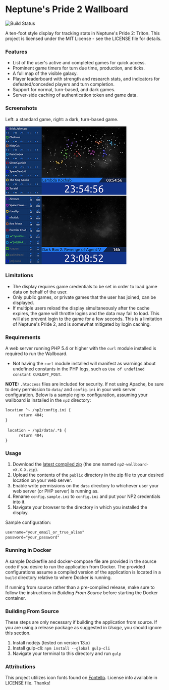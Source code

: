 # Neptune's Pride 2 Wallboard #

![Build Status](https://github.com/BrandonDusseau/np2-wallboard/actions/workflows/build.yml/badge.svg)

A ten-foot style display for tracking stats in Neptune's Pride 2: Triton.
This project is licensed under the MIT License - see the LICENSE file for
details.

### Features ###
* List of the user's active and completed games for quick access.
* Prominent game timers for turn due time, production, and ticks.
* A full map of the visible galaxy.
* Player leaderboard with strength and research stats, and indicators for
  defeated/conceded players and turn completion.
* Support for normal, turn-based, and dark games.
* Server-side caching of authentication token and game data.

### Screenshots ###
Left: a standard game, right: a dark, turn-based game.

![Screenshot](scr_std.png "Normal game") ![Screenshot](scr_dark.png "Dark game")

### Limitations ###
* The display requires game credentials to be set in order to load game data on
  behalf of the user.
* Only public games, or private games that the user has joined, can be
  displayed.
* If multiple users reload the display simultaneously after the cache expires,
  the game will throttle logins and the data may fail to load. This will also
	prevent login to the game for a few seconds. This is a limitation of
	Neptune's Pride 2, and is somewhat mitigated by login caching.

### Requirements ###
A web server running PHP 5.4 or higher with the `curl` module installed is required to run the Wallboard.
  * Not having the `curl` module installed will manifest as warnings about undefined constants in the PHP
    logs, such as `Use of undefined constant CURLOPT_POST`.

**NOTE:** `.htaccess` files are included for security. If not using Apache, be sure to deny permission to `data/`
and `config.ini` in your web server configuration. Below is a sample nginx configuration, assuming your wallboard
is installed in the `np2` directory:

```
location ^~ /np2/config.ini {
      return 404;
}

 location ~ /np2/data/.*$ {
      return 404;
}
```

### Usage ###
1. Download the [latest compiled zip](https://github.com/BrandonDusseau/np2-wallboard/releases/latest/)
   (the one named `np2-wallboard-vX.X.X.zip`).
2. Upload the contents of the `public` directory in the zip file to your desired location on your web server.
3. Enable write permissions on the `data` directory to whichever user your web server (or PHP server) is running as.
4. Rename `config.sample.ini` to `config.ini` and put your NP2 credentials into it.
5. Navigate your browser to the directory in which you installed the display.

Sample configuration:
```
username="your_email_or_true_alias"
password="your_password"
```

### Running in Docker ###
A sample Dockerfile and docker-compose file are provided in the source code if you desire to run the application
from Docker. The provided configurations assume a compiled version of the application is located in a `build`
directory relative to where Docker is running.

If running from source rather than a pre-compiled release, make sure to follow the instructions in
_Building From Source_ before starting the Docker container.

### Building From Source ###
These steps are only necessary if building the application from source. If you are using a release package as
suggested in _Usage_, you should ignore this section.

1. Install nodejs (tested on version 13.x)
2. Install gulp-cli: `npm install --global gulp-cli`
3. Navigate your terminal to this directory and run `gulp`

### Attributions ###
This project utilizes icon fonts found on [Fontello](http://fontello.com).
License info available in LICENSE file. Thanks!
